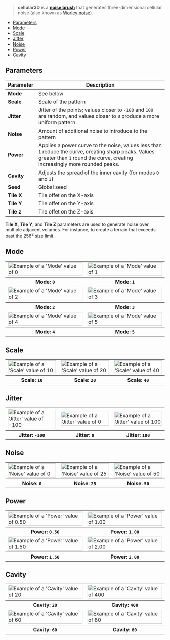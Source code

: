 > **cellular3D** is a **[noise brush](Noise-Brushes)** that generates three-dimensional cellular noise (also known as [Worley noise](https://en.wikipedia.org/wiki/Worley_noise)).

<!-- TOC -->
- [Parameters](#parameters)
- [Mode](#mode)
- [Scale](#scale)
- [Jitter](#jitter)
- [Noise](#noise)
- [Power](#power)
- [Cavity](#cavity)

## Parameters

Parameter | Description
--------- | -----------
**Mode**   | See below
**Scale**  | Scale of the pattern
**Jitter** | Jitter of the points; values closer to `-100` and `100` are random, and values closer to `0` produce a more uniform pattern.
**Noise**  | Amount of additional noise to introduce to the pattern
**Power**  | Applies a power curve to the noise, values less than `1` reduce the curve, creating sharp peaks. Values greater than `1` round the curve, creating increasingly more rounded peaks.
**Cavity**  | Adjusts the spread of the inner cavity (for modes `0` and `3`)
**Seed**   | Global seed
**Tile X** | Tile offet on the X-axis
**Tile Y** | Tile offet on the Y-axis
**Tile z** | Tile offet on the Z-axis

**Tile X**, **Tile Y**, and **Tile Z** parameters are used to generate noise over multiple adjacent volumes. For instance, to create a terrain that exceeds past the 256<sup>2</sup> size limit.

## Mode

<!-- SAMPLE cellular3D_mode 2 -->
<table>
	<tr>
		<td width="50%"><img width="100%" src="https://s3.amazonaws.com/misc.lachlanmcdonald.com/magicavoxel-shaders/0.11.2/cellular3D_mode0_compressed.jpg" alt="Example of a 'Mode' value of 0"></td>
		<td width="50%"><img width="100%" src="https://s3.amazonaws.com/misc.lachlanmcdonald.com/magicavoxel-shaders/0.11.2/cellular3D_mode1_compressed.jpg" alt="Example of a 'Mode' value of 1"></td>
	</tr>
	<tr>
		<th>Mode: <code>0</code></th>
		<th>Mode: <code>1</code></th>
	</tr>
	<tr>
		<td width="50%"><img width="100%" src="https://s3.amazonaws.com/misc.lachlanmcdonald.com/magicavoxel-shaders/0.11.2/cellular3D_mode2_compressed.jpg" alt="Example of a 'Mode' value of 2"></td>
		<td width="50%"><img width="100%" src="https://s3.amazonaws.com/misc.lachlanmcdonald.com/magicavoxel-shaders/0.11.2/cellular3D_mode3_compressed.jpg" alt="Example of a 'Mode' value of 3"></td>
	</tr>
	<tr>
		<th>Mode: <code>2</code></th>
		<th>Mode: <code>3</code></th>
	</tr>
	<tr>
		<td width="50%"><img width="100%" src="https://s3.amazonaws.com/misc.lachlanmcdonald.com/magicavoxel-shaders/0.11.2/cellular3D_mode4_compressed.jpg" alt="Example of a 'Mode' value of 4"></td>
		<td width="50%"><img width="100%" src="https://s3.amazonaws.com/misc.lachlanmcdonald.com/magicavoxel-shaders/0.11.2/cellular3D_mode5_compressed.jpg" alt="Example of a 'Mode' value of 5"></td>
	</tr>
	<tr>
		<th>Mode: <code>4</code></th>
		<th>Mode: <code>5</code></th>
	</tr>
</table>
<!-- END -->

## Scale

<!-- SAMPLE cellular3D_scale 3 -->
<table>
	<tr>
		<td width="33.33%"><img width="100%" src="https://s3.amazonaws.com/misc.lachlanmcdonald.com/magicavoxel-shaders/0.11.2/cellular3D_scale10_compressed.jpg" alt="Example of a 'Scale' value of 10"></td>
		<td width="33.33%"><img width="100%" src="https://s3.amazonaws.com/misc.lachlanmcdonald.com/magicavoxel-shaders/0.11.2/cellular3D_scale20_compressed.jpg" alt="Example of a 'Scale' value of 20"></td>
		<td width="33.33%"><img width="100%" src="https://s3.amazonaws.com/misc.lachlanmcdonald.com/magicavoxel-shaders/0.11.2/cellular3D_scale40_compressed.jpg" alt="Example of a 'Scale' value of 40"></td>
	</tr>
	<tr>
		<th>Scale: <code>10</code></th>
		<th>Scale: <code>20</code></th>
		<th>Scale: <code>40</code></th>
	</tr>
</table>
<!-- END -->

## Jitter

<!-- SAMPLE cellular3D_jitter 3 -->
<table>
	<tr>
		<td width="33.33%"><img width="100%" src="https://s3.amazonaws.com/misc.lachlanmcdonald.com/magicavoxel-shaders/0.11.2/cellular3D_jitter-100_compressed.jpg" alt="Example of a 'Jitter' value of -100"></td>
		<td width="33.33%"><img width="100%" src="https://s3.amazonaws.com/misc.lachlanmcdonald.com/magicavoxel-shaders/0.11.2/cellular3D_jitter0_compressed.jpg" alt="Example of a 'Jitter' value of 0"></td>
		<td width="33.33%"><img width="100%" src="https://s3.amazonaws.com/misc.lachlanmcdonald.com/magicavoxel-shaders/0.11.2/cellular3D_jitter100_compressed.jpg" alt="Example of a 'Jitter' value of 100"></td>
	</tr>
	<tr>
		<th>Jitter: <code>-100</code></th>
		<th>Jitter: <code>0</code></th>
		<th>Jitter: <code>100</code></th>
	</tr>
</table>
<!-- END -->

## Noise

<!-- SAMPLE cellular3D_noise 3 -->
<table>
	<tr>
		<td width="33.33%"><img width="100%" src="https://s3.amazonaws.com/misc.lachlanmcdonald.com/magicavoxel-shaders/0.11.2/cellular3D_noise0_compressed.jpg" alt="Example of a 'Noise' value of 0"></td>
		<td width="33.33%"><img width="100%" src="https://s3.amazonaws.com/misc.lachlanmcdonald.com/magicavoxel-shaders/0.11.2/cellular3D_noise25_compressed.jpg" alt="Example of a 'Noise' value of 25"></td>
		<td width="33.33%"><img width="100%" src="https://s3.amazonaws.com/misc.lachlanmcdonald.com/magicavoxel-shaders/0.11.2/cellular3D_noise50_compressed.jpg" alt="Example of a 'Noise' value of 50"></td>
	</tr>
	<tr>
		<th>Noise: <code>0</code></th>
		<th>Noise: <code>25</code></th>
		<th>Noise: <code>50</code></th>
	</tr>
</table>
<!-- END -->

## Power

<!-- SAMPLE cellular3D_power 2 -->
<table>
	<tr>
		<td width="50%"><img width="100%" src="https://s3.amazonaws.com/misc.lachlanmcdonald.com/magicavoxel-shaders/0.11.2/cellular3D_power050_compressed.jpg" alt="Example of a 'Power' value of 0.50"></td>
		<td width="50%"><img width="100%" src="https://s3.amazonaws.com/misc.lachlanmcdonald.com/magicavoxel-shaders/0.11.2/cellular3D_power100_compressed.jpg" alt="Example of a 'Power' value of 1.00"></td>
	</tr>
	<tr>
		<th>Power: <code>0.50</code></th>
		<th>Power: <code>1.00</code></th>
	</tr>
	<tr>
		<td width="50%"><img width="100%" src="https://s3.amazonaws.com/misc.lachlanmcdonald.com/magicavoxel-shaders/0.11.2/cellular3D_power150_compressed.jpg" alt="Example of a 'Power' value of 1.50"></td>
		<td width="50%"><img width="100%" src="https://s3.amazonaws.com/misc.lachlanmcdonald.com/magicavoxel-shaders/0.11.2/cellular3D_power200_compressed.jpg" alt="Example of a 'Power' value of 2.00"></td>
	</tr>
	<tr>
		<th>Power: <code>1.50</code></th>
		<th>Power: <code>2.00</code></th>
	</tr>
</table>
<!-- END -->

## Cavity

<!-- SAMPLE cellular3D_cavity 2 -->
<table>
	<tr>
		<td width="50%"><img width="100%" src="https://s3.amazonaws.com/misc.lachlanmcdonald.com/magicavoxel-shaders/0.11.2/cellular3D_cavity20_compressed.jpg" alt="Example of a 'Cavity' value of 20"></td>
		<td width="50%"><img width="100%" src="https://s3.amazonaws.com/misc.lachlanmcdonald.com/magicavoxel-shaders/0.11.2/cellular3D_cavity40_compressed.jpg" alt="Example of a 'Cavity' value of 400"></td>
	</tr>
	<tr>
		<th>Cavity: <code>20</code></th>
		<th>Cavity: <code>400</code></th>
	</tr>
	<tr>
		<td width="50%"><img width="100%" src="https://s3.amazonaws.com/misc.lachlanmcdonald.com/magicavoxel-shaders/0.11.2/cellular3D_cavity60_compressed.jpg" alt="Example of a 'Cavity' value of 60"></td>
		<td width="50%"><img width="100%" src="https://s3.amazonaws.com/misc.lachlanmcdonald.com/magicavoxel-shaders/0.11.2/cellular3D_cavity80_compressed.jpg" alt="Example of a 'Cavity' value of 80"></td>
	</tr>
	<tr>
		<th>Cavity: <code>60</code></th>
		<th>Cavity: <code>80</code></th>
	</tr>
</table>
<!-- END -->
